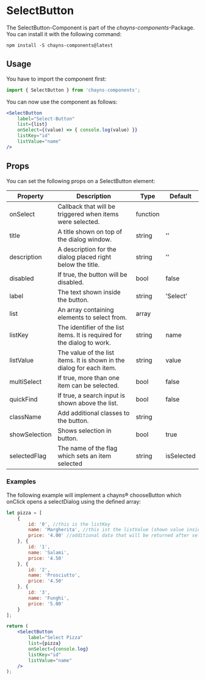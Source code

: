 # SelectButton #

The SelectButton-Component is part of the *chayns-components*-Package. You can install it with the following command:

    npm install -S chayns-components@latest


## Usage ##

You have to import the component first:

```jsx harmony
import { SelectButton } from 'chayns-components';
```

You can now use the component as follows:

```jsx harmony
<SelectButton
    label="Select-Button"
    list={list}
    onSelect={(value) => { console.log(value) }}
    listKey="id"
    listValue="name"
/>
```


## Props ##

You can set the following props on a SelectButton element:

| Property   | Description                                                                                        | Type    | Default |
|------------|-----------------------------------------------------------------------------------------------------|--------|--------------|
| onSelect | Callback that will be triggered when items were selected.                                       | function | |
| title | A title shown on top of the dialog window.                                                          | string   | '' |
| description | A description for the dialog placed right below the title.                                    | string   | '' |
| disabled | If true, the button will be disabled. | bool | false |
| label | The text shown inside the button.                                                                  | string   | 'Select' |
| list | An array containing elements to select from.                                                        | array | |
| listKey | The identifier of the list items. It is required for the dialog to work.                         | string   | name |
| listValue | The value of the list items. It is shown in the dialog for each item.                          | string   | value |
| multiSelect | If true, more than one item can be selected.                                               | bool  | false |
| quickFind | If true, a search input is shown above the list.                                               | bool  | false |
| className | Add additional classes to the button.                                                          | string   | |
| showSelection | Shows selection in button. | bool | true |
| selectedFlag | The name of the flag which sets an item selected | string | isSelected |

### Examples ###

The following example will implement a chayns® chooseButton which onClick opens a selectDialog using the defined array:
```jsx harmony
let pizza = [
    {
        id: '0', //this is the listKey
        name: 'Margherita', //this ist the listValue (shown value inside the dialog)
        price: '4.00' //additional data that will be returned after selection
    }, {
        id: '1',
        name: 'Salami',
        price: '4.50'
    }, {
        id: '2',
        name: 'Prosciutto',
        price: '4.50'
    }, {
        id: '3',
        name: 'Funghi',
        price: '5.00'
    }
];

return (
    <SelectButton
        label="Select Pizza"
        list={pizza}
        onSelect={console.log}
        listKey="id"
        listValue="name"
    />
);
```

